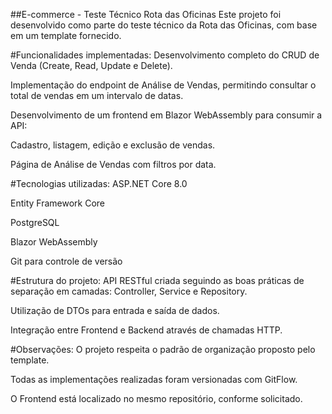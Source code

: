 ##E-commerce - Teste Técnico Rota das Oficinas
Este projeto foi desenvolvido como parte do teste técnico da Rota das Oficinas, com base em um template fornecido.

#Funcionalidades implementadas:
Desenvolvimento completo do CRUD de Venda (Create, Read, Update e Delete).

Implementação do endpoint de Análise de Vendas, permitindo consultar o total de vendas em um intervalo de datas.

Desenvolvimento de um frontend em Blazor WebAssembly para consumir a API:

Cadastro, listagem, edição e exclusão de vendas.

Página de Análise de Vendas com filtros por data.

#Tecnologias utilizadas:
ASP.NET Core 8.0

Entity Framework Core

PostgreSQL

Blazor WebAssembly

Git para controle de versão

#Estrutura do projeto:
API RESTful criada seguindo as boas práticas de separação em camadas: Controller, Service e Repository.

Utilização de DTOs para entrada e saída de dados.

Integração entre Frontend e Backend através de chamadas HTTP.

#Observações:
O projeto respeita o padrão de organização proposto pelo template.

Todas as implementações realizadas foram versionadas com GitFlow.

O Frontend está localizado no mesmo repositório, conforme solicitado.
